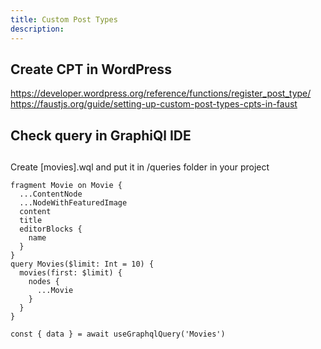 ```yaml
---
title: Custom Post Types
description: 
---
```


## Create CPT in WordPress

https://developer.wordpress.org/reference/functions/register_post_type/
https://faustjs.org/guide/setting-up-custom-post-types-cpts-in-faust

## Check query in GraphiQl IDE

## 

Create [movies].wql and put it in /queries folder in your project

```
fragment Movie on Movie {
  ...ContentNode
  ...NodeWithFeaturedImage
  content
  title
  editorBlocks {
    name
  }
}
query Movies($limit: Int = 10) {
  movies(first: $limit) {
    nodes {
      ...Movie
    }
  }
}
```


```
const { data } = await useGraphqlQuery('Movies')
```

